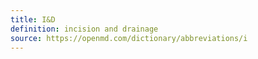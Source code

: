 ```yaml
---
title: I&D
definition: incision and drainage
source: https://openmd.com/dictionary/abbreviations/i
---
```

